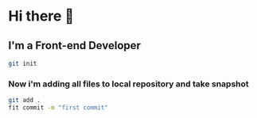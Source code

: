 # Hi there 👋

## I'm a Front-end Developer

```bash
git init
```
### Now i'm adding all files to local repository and take snapshot

```bash
git add .
fit commit -m "first commit"
```
